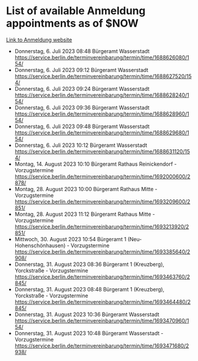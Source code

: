 # List of available Anmeldung appointments as of $NOW
[Link to Anmeldung website](https://service.berlin.de/terminvereinbarung/termin/tag.php?termin=1&anliegen[]=120686&dienstleisterlist=122210,122217,327316,122219,327312,122227,327314,122231,327346,122243,327348,122254,122252,329742,122260,329745,122262,329748,122271,327278,122273,327274,122277,327276,330436,122280,327294,122282,327290,122284,327292,122291,327270,122285,327266,122286,327264,122296,327268,150230,329760,122297,327286,122294,327284,122312,329763,122314,329775,122304,327330,122311,327334,122309,327332,317869,122281,327352,122279,329772,122283,122276,327324,122274,327326,122267,329766,122246,327318,122251,327320,122257,327322,122208,327298,122226,327300&herkunft=http%3A%2F%2Fservice.berlin.de%2Fdienstleistung%2F120686%2F)
- Donnerstag, 6. Juli 2023 08:48 Bürgeramt Wasserstadt https://service.berlin.de/terminvereinbarung/termin/time/1688626080/154/
- Donnerstag, 6. Juli 2023 09:12 Bürgeramt Wasserstadt https://service.berlin.de/terminvereinbarung/termin/time/1688627520/154/
- Donnerstag, 6. Juli 2023 09:24 Bürgeramt Wasserstadt https://service.berlin.de/terminvereinbarung/termin/time/1688628240/154/
- Donnerstag, 6. Juli 2023 09:36 Bürgeramt Wasserstadt https://service.berlin.de/terminvereinbarung/termin/time/1688628960/154/
- Donnerstag, 6. Juli 2023 09:48 Bürgeramt Wasserstadt https://service.berlin.de/terminvereinbarung/termin/time/1688629680/154/
- Donnerstag, 6. Juli 2023 10:12 Bürgeramt Wasserstadt https://service.berlin.de/terminvereinbarung/termin/time/1688631120/154/
- Montag, 14. August 2023 10:10 Bürgeramt Rathaus Reinickendorf - Vorzugstermine https://service.berlin.de/terminvereinbarung/termin/time/1692000600/2878/
- Montag, 28. August 2023 10:00 Bürgeramt Rathaus Mitte - Vorzugstermine https://service.berlin.de/terminvereinbarung/termin/time/1693209600/2851/
- Montag, 28. August 2023 11:12 Bürgeramt Rathaus Mitte - Vorzugstermine https://service.berlin.de/terminvereinbarung/termin/time/1693213920/2851/
- Mittwoch, 30. August 2023 10:54 Bürgeramt 1 (Neu- Hohenschönhausen) - Vorzugstermine https://service.berlin.de/terminvereinbarung/termin/time/1693385640/2908/
- Donnerstag, 31. August 2023 08:36 Bürgeramt 1 (Kreuzberg), Yorckstraße - Vorzugstermine https://service.berlin.de/terminvereinbarung/termin/time/1693463760/2845/
- Donnerstag, 31. August 2023 08:48 Bürgeramt 1 (Kreuzberg), Yorckstraße - Vorzugstermine https://service.berlin.de/terminvereinbarung/termin/time/1693464480/2845/
- Donnerstag, 31. August 2023 10:36 Bürgeramt Wasserstadt https://service.berlin.de/terminvereinbarung/termin/time/1693470960/154/
- Donnerstag, 31. August 2023 10:48 Bürgeramt Wasserstadt - Vorzugstermine https://service.berlin.de/terminvereinbarung/termin/time/1693471680/2938/
